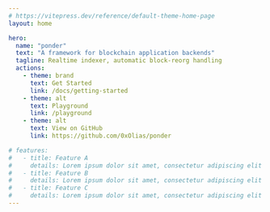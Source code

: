 ```yaml
---
# https://vitepress.dev/reference/default-theme-home-page
layout: home

hero:
  name: "ponder"
  text: "A framework for blockchain application backends"
  tagline: Realtime indexer, automatic block-reorg handling
  actions:
    - theme: brand
      text: Get Started
      link: /docs/getting-started
    - theme: alt
      text: Playground
      link: /playground
    - theme: alt
      text: View on GitHub
      link: https://github.com/0xOlias/ponder

# features:
#   - title: Feature A
#     details: Lorem ipsum dolor sit amet, consectetur adipiscing elit
#   - title: Feature B
#     details: Lorem ipsum dolor sit amet, consectetur adipiscing elit
#   - title: Feature C
#     details: Lorem ipsum dolor sit amet, consectetur adipiscing elit
---
```


<script setup lang="ts">
  import VueComponent from './.vitepress/theme/components/VueComponent.vue'
</script>

<main class="m-auto flex flex-col justify-center align-middle w-72 text-center">
  <VueComponent text="text from markdown" />
</main>
